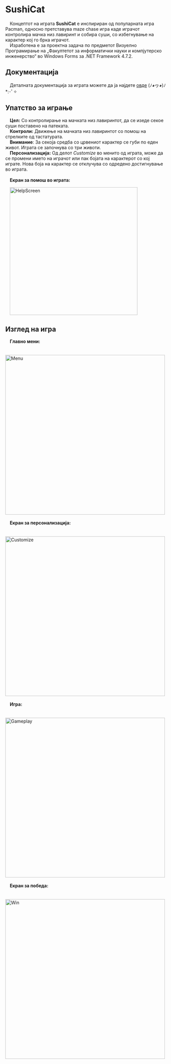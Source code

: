 # SushiCat

&emsp;Концептот на играта **SushiCat** е инспириран од популарната игра Pacman, односно претставува maze chase игра каде играчот контролира мачка низ лавиринт и собира суши, со избегнување на карактер кој го брка играчот.<br /> &emsp;Изработена е за проектна задача по предметот Визуелно Програмирање на „Факултетот за информатички науки и компјутерско инженерство“ во Windows Forms за .NET Framework 4.7.2.

## Документација
&emsp;Деталната документација за играта можете да ја најдете <a href="https://github.com/marijagjorgjieva/SushiCat/wiki">овде</a> (ﾉ◕ヮ◕)ﾉ*:･ﾟ✧

## Упатство за играње

&emsp;**Цел:** Со контролирање на мачката низ лавиринтот, да се изеде секое суши поставено на патеката.<br />
&emsp;**Контроли:** Движење на мачката низ лавиринтот со помош на стрелките од тастатурата.<br />
&emsp;**Внимание**: За секоја средба со црвениот карактер се губи по еден живот.  Играта се започнува со три животи.<br />
&emsp;**Персонализација:** Од делот *Customize* во менито од играта, може да се промени името на играчот или пак бојата на карактерот со кој играте. Нова боја на карактер се отклучува со одредено достигнување во играта.<br /><br/>
&emsp;**Екран за помош во играта:** <br/>
                           
&emsp;<img src="https://user-images.githubusercontent.com/82838042/177001722-5cef050c-2507-4578-b839-03a3f5427ce9.jpg" alt="HelpScreen" width="400"/><br/>

## Изглед на игра
&emsp;**Главно мени:** <br/>                            
&emsp;<img src="https://user-images.githubusercontent.com/82838042/177001691-b42fe4d0-8dd1-475c-912e-faf73bbee636.jpg" alt="Menu" width="500"/><br /><br/>
&emsp;**Екран за персонализација:** <br/>                           
&emsp;<img src="https://user-images.githubusercontent.com/82838042/177001735-0b2e4aaf-ebd3-4906-90cf-aa6ce2235bc8.jpg" alt="Customize" width="500"/> <br /><br/>
&emsp;**Игра:** <br/>                           
&emsp;<img src="https://user-images.githubusercontent.com/82838042/177001744-058340d0-d9d7-4834-a157-e25e77b453f4.jpg" alt="Gameplay" width="500"/> <br /><br/>
&emsp;**Екран за победа:** <br/>                           
&emsp;<img src="https://user-images.githubusercontent.com/82838042/177001761-5b7155d9-2301-4b4b-a294-eb460e9b22a6.jpg" alt="Win" width="500"/> <br /><br/>

